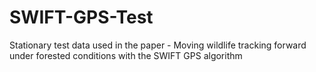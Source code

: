# SWIFT-GPS-Test
Stationary test data used in the paper - Moving wildlife tracking forward under forested conditions with the SWIFT GPS algorithm 

